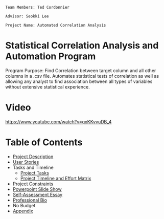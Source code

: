 `Team Members: Ted Cordonnier`

`Advisor: Seokki Lee`

`Project Name: Automated Correlation Analysis`

# Statistical Correlation Analysis and Automation Program
Program Purpose: Find Correlation between target column and all other columns in a .csv file. Automates statistical tests of correlation as well as allowing any analyst to find association between all types of variables without extensive statistical experience.

# Video
https://www.youtube.com/watch?v=qxKKvvuDB_4

# Table of Contents
* [Project Description](ProjectDescription.md)
* [User Stories](User_Stories_and_Design_Diagrams.pdf)
* Tasks and Timeline
  * [Project Tasks](Task_Lists.md)
  * [Project Timeline and Effort Matrix](Milestones_Timeline_Effort_Matrix.xlsx)
* [Project Constraints](Project_Constraints.pdf)
* [Powerpoint Slide Show](Fall_Presentation.pptx)
* [Self-Assessment Essay](Individual_Capstone_Assesment.pdf)
* [Professional Bio](ProfessionalBiography.md)
* No Budget
* [Appendix](appendix.md)


